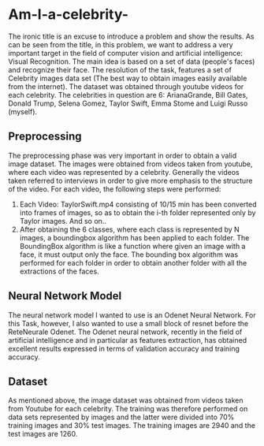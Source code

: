 # Am-I-a-celebrity-
The ironic title is an excuse to introduce a problem and show the results.
As can be seen from the title, in this problem, we want to address a very important target in the field of computer vision and artificial intelligence: Visual Recognition.
The main idea is based on a set of data (people's faces) and recognize their face.
The resolution of the task, features a set of Celebrity images data set (The best way to obtain images easily available from the internet).
The dataset was obtained through youtube videos for each celebrity. The celebrities in question are 6: ArianaGrande, Bill Gates, Donald Trump, Selena Gomez, Taylor Swift, Emma Stome and Luigi Russo (myself).

## Preprocessing
The preprocessing phase was very important in order to obtain a valid image dataset.
The images were obtained from videos taken from youtube, where each video was represented by a celebrity. Generally the videos taken referred to interviews in order to give more emphasis to the structure of the video.
For each video, the following steps were performed:
1) Each Video: TaylorSwift.mp4 consisting of 10/15 min has been converted into frames of images, so as to obtain the i-th folder represented only by Taylor images. And so on..
2) After obtaining the 6 classes, where each class is represented by N images, a boundingbox algorithm has been applied to each folder.
The BoundingBox algorithm is like a function where given an image with a face, it must output only the face.
The bounding box algorithm was performed for each folder in order to obtain another folder with all the extractions of the faces.

## Neural Network Model

The neural network model I wanted to use is an Odenet Neural Network. For this Task, however, I also wanted to use a small block of resnet before the ReteNeurale Odenet.
The Odenet neural network, recently in the field of artificial intelligence and in particular as features extraction, has obtained excellent results expressed in terms of validation accuracy and training accuracy.

## Dataset

As mentioned above, the image dataset was obtained from videos taken from Youtube for each celebrity.
The training was therefore performed on data sets represented by images and the latter were divided into 70% training images and 30% test images.
The training images are 2940 and the test images are 1260.